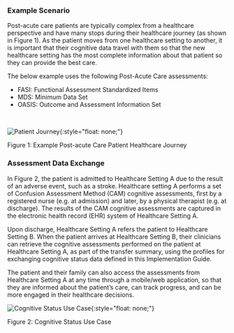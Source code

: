 <!-- cognitive_status_use_case.md {% comment %}
*****************************************************************************************
*                            WARNING: DO NOT EDIT THIS FILE                             *
*                                                                                       *
* This file is generated by SUSHI. Any edits you make to this file will be overwritten. *
*                                                                                       *
* To change the contents of this file, edit the original source file at:                *
* ig-data/input/pagecontent/cognitive_status_use_case.md                                *
*****************************************************************************************
{% endcomment %} -->
### Example Scenario

Post-acute care patients are typically complex from a healthcare perspective and have many stops during their healthcare journey (as shown in Figure 1).  As the patient moves from one healthcare setting to another, it is important that their cognitive data travel with them so that the new healthcare setting has the most complete information about that patient so they can provide the best care.

The below example uses the following Post-Acute Care assessments:
* FASI: Functional Assessment Standardized Items
* MDS: Minimum Data Set
* OASIS: Outcome and Assessment Information Set
<br>

![Patient Journey](Patient_Journey.png){:style="float: none;"}

Figure 1: Example Post-acute Care Patient Healthcare Journey


### Assessment Data Exchange

In Figure 2, the patient is admitted to Healthcare Setting A due to the result of an adverse event, such as a stroke.  Healthcare setting A performs a set of Confusion Assessment Method (CAM) cognitive assessments, first by a registered nurse (e.g. at admission) and later, by a physical therapist (e.g. at discharge).  The results of the CAM cognitive assessments are captured in the electronic health record (EHR) system of Healthcare Setting A.

Upon discharge, Healthcare Setting A refers the patient to Healthcare Setting B.  When the patient arrives at Healthcare Setting B, their clinicians can retrieve the cognitive assessments performed on the patient at Healthcare Setting A, as part of the transfer summary, using the profiles for exchanging cognitive status data defined in this Implementation Guide.

The patient and their family can also access the assessments from Healthcare Setting A at any time through a mobile/web application, so that they are informed about the patient’s care, can track progress, and can be more engaged in their healthcare decisions.

![Cognitive Status Use Case](Cognitive_Status_Use_Case.png){:style="float: none;"}

Figure 2: Cognitive Status Use Case